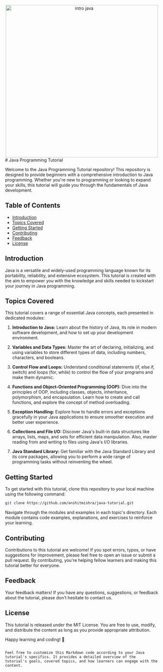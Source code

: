 <center>
<img src="https://1000logos.net/wp-content/uploads/2020/09/Java-Logo.png" alt="intro java" width="500px" height="500px" style="object-fit:cover;" >
</center>
# Java Programming Tutorial

Welcome to the Java Programming Tutorial repository! This repository is designed to provide beginners with a comprehensive introduction to Java programming. Whether you're new to programming or looking to expand your skills, this tutorial will guide you through the fundamentals of Java development.

## Table of Contents

- [Introduction](#introduction)
- [Topics Covered](#topics-covered)
- [Getting Started](#getting-started)
- [Contributing](#contributing)
- [Feedback](#feedback)
- [License](#license)

## Introduction

Java is a versatile and widely-used programming language known for its portability, reliability, and extensive ecosystem. This tutorial is created with the aim to empower you with the knowledge and skills needed to kickstart your journey in Java programming.

## Topics Covered

This tutorial covers a range of essential Java concepts, each presented in dedicated modules:

1. **Introduction to Java:** Learn about the history of Java, its role in modern software development, and how to set up your development environment.

2. **Variables and Data Types:** Master the art of declaring, initializing, and using variables to store different types of data, including numbers, characters, and booleans.

3. **Control Flow and Loops:** Understand conditional statements (if, else if, switch) and loops (for, while) to control the flow of your programs and make them dynamic.

4. **Functions and Object-Oriented Programming (OOP):** Dive into the principles of OOP, including classes, objects, inheritance, polymorphism, and encapsulation. Learn how to create and call functions, and explore the concept of method overloading.

5. **Exception Handling:** Explore how to handle errors and exceptions gracefully in your Java applications to ensure smoother execution and better user experience.

6. **Collections and File I/O:** Discover Java's built-in data structures like arrays, lists, maps, and sets for efficient data manipulation. Also, master reading from and writing to files using Java's I/O libraries.

7. **Java Standard Library:** Get familiar with the Java Standard Library and its core packages, allowing you to perform a wide range of programming tasks without reinventing the wheel.

## Getting Started

To get started with this tutorial, clone this repository to your local machine using the following command:

```bash
git clone https://github.com/anshitmishra/java-tutorial.git
```

Navigate through the modules and examples in each topic's directory. Each module contains code examples, explanations, and exercises to reinforce your learning.

## Contributing

Contributions to this tutorial are welcome! If you spot errors, typos, or have suggestions for improvement, please feel free to open an issue or submit a pull request. By contributing, you're helping fellow learners and making this tutorial better for everyone.

## Feedback

Your feedback matters! If you have any questions, suggestions, or feedback about the tutorial, please don't hesitate to contact us.

## License

This tutorial is released under the MIT License. You are free to use, modify, and distribute the content as long as you provide appropriate attribution.

Happy learning and coding! 🚀

```vbnet

Feel free to customize this Markdown code according to your Java tutorial's specifics. It provides a detailed overview of the tutorial's goals, covered topics, and how learners can engage with the content.

```